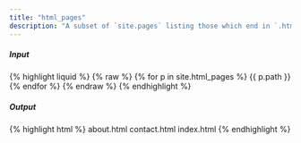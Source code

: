 ```yaml
---
title: "html_pages"
description: "A subset of `site.pages` listing those which end in `.html`"
---
```

##### Input

{% highlight liquid %}
{% raw %}
{% for p in site.html_pages %}
  {{ p.path }}
{% endfor %}
{% endraw %}
{% endhighlight %}

##### Output

{% highlight html %}
about.html
contact.html
index.html
{% endhighlight %}
